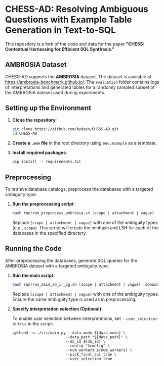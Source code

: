 # CHESS-AD: Resolving Ambiguous Questions with Example Table Generation in Text-to-SQL

This repository is a fork of the code and data for the paper **"CHESS: Contextual Harnessing for Efficient SQL Synthesis."**

## AMBROSIA Dataset

CHESS-AD supports the **AMBROSIA** dataset. The dataset is available at https://ambrosia-benchmark.github.io/.
The `evaluation` folder contains logs of interpretations and generated tables for a randomly sampled subset of the AMBROSIA dataset used during experiments.

## Setting up the Environment

1. **Clone the repository**:

   ```bash
   git clone https://github.com/bydeen/CHESS-AD.git
   cd CHESS-AD
   ```

2. **Create a `.env` file** in the root directory using `env.example` as a template.

3. **Install required packages**:
   ```bash
   pip install -r requirements.txt
   ```

## Preprocessing

To retrieve database catalogs, preprocess the databases with a targeted ambiguity type:

1. **Run the preprocessing script**:

   ```bash
   bash run/run_preprocess_ambrosia.sh [scope | attachment | vague]
   ```

   Replace `[scope | attachment | vague]` with one of the ambiguity types (e.g., `scope`). This script will create the minhash and LSH for each of the databases in the specified directory.

## Running the Code

After preprocessing the databases, generate SQL queries for the AMBROSIA dataset with a targeted ambiguity type:

1. **Run the main script**:

   ```bash
   bash run/run_main_ad_ir_cg.sh [scope | attachment | vague] [domain (optional)] [db_id (optional)]
   ```

   Replace `[scope | attachment | vague]` with one of the ambiguity types. Ensure the same ambiguity type is used as in preprocessing.

2. **Specify interpretation selection (Optional)**:

   To enable user selection between interpretations, set `--user_selection` to `true` in the script:

   ```
   python3 -u ./src/main.py --data_mode ${data_mode} \
                           --data_path "${data_path}" \
                           --db_id ${db_id} \
                           --config "$config" \
                           --num_workers ${num_workers} \
                           --pick_final_sql true \
                           --user_selection true
   ```
